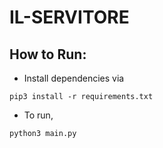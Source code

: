 # IL-SERVITORE

## How to Run:

- Install dependencies via

`pip3 install -r requirements.txt`

- To run,

`python3 main.py`
